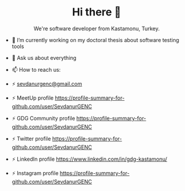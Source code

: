 <h1 align='center'>
  Hi there 👋
</h1> 
<p align='center'>
  We're software developer from Kastamonu, Turkey.
 
- 🔭 I’m currently working on my doctoral thesis about software testing tools
- 💬 Ask us about everything
- 📫 How to reach us: 
- ⚡ <a href="mailto:sevdanurgenc@gmail.com">sevdanurgenc@gmail.com</a>
- ⚡ MeetUp profile <a href="https://profile-summary-for-github.com/user/SevdanurGENC" target="_blank">https://profile-summary-for-github.com/user/SevdanurGENC</a>  
- ⚡ GDG Community profile <a href="https://profile-summary-for-github.com/user/SevdanurGENC" target="_blank">https://profile-summary-for-github.com/user/SevdanurGENC</a>  
- ⚡ Twitter profile <a href="https://profile-summary-for-github.com/user/SevdanurGENC" target="_blank">https://profile-summary-for-github.com/user/SevdanurGENC</a>  
- ⚡ LinkedIn profile <a href="https://www.linkedin.com/in/gdg-kastamonu/" target="_blank">https://www.linkedin.com/in/gdg-kastamonu/</a>  
- ⚡ Instagram profile <a href="https://profile-summary-for-github.com/user/SevdanurGENC" target="_blank">https://profile-summary-for-github.com/user/SevdanurGENC</a>  


  </p> 
